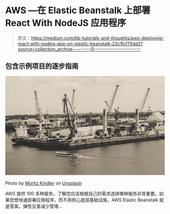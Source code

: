 # AWS —在 Elastic Beanstalk 上部署 React With NodeJS 应用程序

> 原文：<https://medium.com/bb-tutorials-and-thoughts/aws-deploying-react-with-nodejs-app-on-elastic-beanstalk-23c1fcf75dd2?source=collection_archive---------0----------------------->

## 包含示例项目的逐步指南

![](img/b2d6a6073b4554b66eb3b26be03ef0f0.png)

Photo by [Moritz Kindler](https://unsplash.com/@moritz_photography?utm_source=medium&utm_medium=referral) on [Unsplash](https://unsplash.com?utm_source=medium&utm_medium=referral)

AWS 提供 100 多种服务，了解您应该根据自己的需求选择哪种服务非常重要。如果您想快速部署应用程序，而不用担心底层基础设施，AWS Elastic Beanstalk 就是答案。弹性豆茎减少管理…